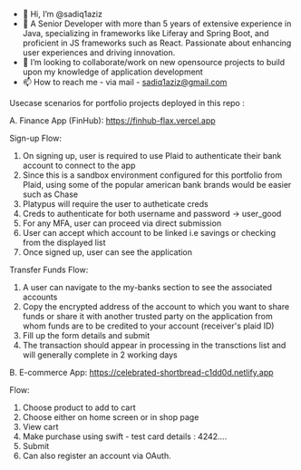 - 👋 Hi, I’m @sadiq1aziz
- 🌱 A Senior Developer with more than 5 years of extensive experience in Java, specializing in frameworks like Liferay and Spring Boot, and proficient in JS frameworks such as React. Passionate about enhancing 
      user experiences and driving innovation. 
- 💞️ I’m looking to collaborate/work on new opensource projects to build upon my knowledge of application development
- 📫 How to reach me - via mail - sadiq1aziz@gmail.com


Usecase scenarios for portfolio projects deployed in this repo :

A. Finance App (FinHub): https://finhub-flax.vercel.app 

Sign-up Flow:
1. On signing up, user is required to use Plaid to authenticate their bank account to connect to the app
2. Since this is a sandbox environment configured for this portfolio from Plaid, using some of the popular american bank brands would be easier such as Chase
3. Platypus will require the user to autheticate creds
4. Creds to authenticate for both username and password -> user_good
5. For any MFA, user can proceed via direct submission
6. User can accept which account to be linked i.e savings or checking from the displayed list
7. Once signed up, user can see the application
 
Transfer Funds Flow:
1. A user can navigate to the my-banks section to see the associated accounts
2. Copy the encrypted address of the account to which you want to share funds or share it with
   another trusted party on the application from whom funds are to be credited to your account
   (receiver's plaid ID)
4. Fill up the form details and submit
5. The transaction should appear in processing in the transctions list and will generally complete in 2 working days


B. E-commerce App: https://celebrated-shortbread-c1dd0d.netlify.app

Flow:
1. Choose product to add to cart
2. Choose either on home screen or in shop page
3. View cart
4. Make purchase using swift - test card details : 4242....
5. Submit
6. Can also register an account via OAuth.

<!---
sadiq1aziz/sadiq1aziz is a ✨ special ✨ repository because its `README.md` (this file) appears on your GitHub profile.
You can click the Preview link to take a look at your changes.
--->
